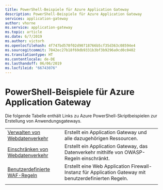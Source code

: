 ```yaml
---
title: PowerShell-Beispiele für Azure Application Gateway
description: PowerShell-Beispiele für Azure Application Gateway
services: application-gateway
author: vhorne
ms.service: application-gateway
ms.topic: article
ms.date: 6/7/2019
ms.author: victorh
ms.openlocfilehash: 4f747bd570f02d90718766b5cf35d363c08594e4
ms.sourcegitcommit: 7042ec27b18f69db9331b3bf3b9296a9cd0c0402
ms.translationtype: HT
ms.contentlocale: de-DE
ms.lasthandoff: 06/06/2019
ms.locfileid: "66743076"
---
```

# <a name="azure-application-gateway-powershell-samples"></a>PowerShell-Beispiele für Azure Application Gateway

Die folgende Tabelle enthält Links zu Azure PowerShell-Skriptbeispielen zur Erstellung von Anwendungsgateways.

| | |
|---|---|
| [Verwalten von Webdatenverkehr](./scripts/create-vmss-powershell.md) | Erstellt ein Application Gateway und alle dazugehörigen Ressourcen.|
| [Einschränken von Webdatenverkehr](./scripts/create-vmss-waf-powershell.md) | Erstellt ein Application Gateway, das Datenverkehr mithilfe von OWASP-Regeln einschränkt.|
|[Benutzerdefinierte WAF-Regeln](scripts/waf-custom-rules-powershell.md)|Erstellt eine Web Application Firewall-Instanz für Application Gateway mit benutzerdefinierten Regeln.
| | |
